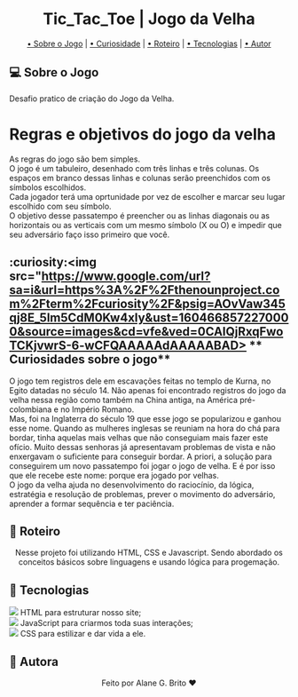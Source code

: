 <h1 align="center">Tic_Tac_Toe | Jogo da Velha</h1>


<p align="center">
 <a href="#computer-sobre">• Sobre o Jogo</a> | 
 <a href="#curiosity-curiosidade">• Curiosidade</a> | 
 <a href="#memo-roteiro">• Roteiro</a> | 
 <a href="#hammer-tecnologias">• Tecnologias</a> | 
 <a href="#boy-autor">• Autor</a> 
</p>

## :computer: **Sobre o Jogo**

Desafio pratico de criação do Jogo da Velha.<br>

<h1>Regras e objetivos do jogo da velha</h1>
As regras do jogo são bem simples.<br>
O jogo é um tabuleiro, desenhado com três linhas e três colunas. Os espaços em branco dessas linhas e colunas serão preenchidos com os símbolos escolhidos.<br>
Cada jogador terá uma oprtunidade por vez de escolher e marcar seu lugar escolhido com seu símbolo.<br>
O objetivo desse passatempo é preencher ou as linhas diagonais ou as horizontais ou as verticais com um mesmo símbolo (X ou O) e impedir que seu adversário faço isso primeiro que você.

## :curiosity:<img src="https://www.google.com/url?sa=i&url=https%3A%2F%2Fthenounproject.com%2Fterm%2Fcuriosity%2F&psig=AOvVaw345qj8E_5lm5CdM0Kw4xIy&ust=1604668572270000&source=images&cd=vfe&ved=0CAIQjRxqFwoTCKjvwrS-6-wCFQAAAAAdAAAAABAD> ** Curiosidades sobre o jogo**

O jogo tem registros dele em escavações feitas no templo de Kurna, no Egito datadas no século 14. Não apenas foi encontrado registros do jogo da velha nessa região como também na China antiga, na América pré-colombiana e no Império Romano.<br>
Mas, foi na Inglaterra do século 19 que esse jogo se popularizou e ganhou esse nome. Quando as mulheres inglesas se reuniam na hora do chá para bordar, tinha aquelas mais velhas que não conseguiam mais fazer este ofício. Muito dessas senhoras já apresentavam problemas de vista e não enxergavam o suficiente para conseguir bordar. A priori, a solução para conseguirem um novo passatempo foi jogar o jogo de velha. E é por isso que ele recebe este nome: porque era jogado por velhas.<br>
O jogo da velha ajuda no desenvolvimento do raciocínio, da lógica, estratégia e resolução de problemas, prever o movimento do adversário, aprender a formar sequência e ter paciência. 

## :memo: **Roteiro**

<div align="center">
Nesse projeto foi utilizando HTML, CSS e Javascript. Sendo abordado os conceitos básicos sobre linguagens e usando lógica para progemação.
</div>

## :hammer: **Tecnologias**

<img src="https://img.icons8.com/color/24/000000/in-progress--v1.png"/> HTML para estruturar nosso site; <br>
<img src="https://img.icons8.com/color/24/000000/in-progress--v1.png"/> JavaScript para criarmos toda suas interações;<br>
<img src="https://img.icons8.com/color/24/000000/in-progress--v1.png"/> CSS para estilizar e dar vida a ele.<br>


## :girl: **Autora**

<div align="center">
Feito por Alane G. Brito ❤️
</div>